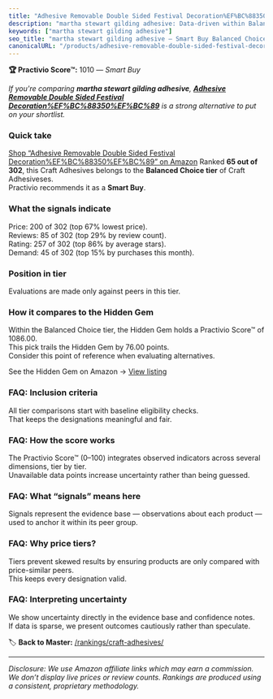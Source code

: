 ```yaml
---
title: "Adhesive Removable Double Sided Festival Decoration%EF%BC%88350%EF%BC%89"
description: "martha stewart gilding adhesive: Data-driven within Balanced Choice ranking using the Practivio Score™. Positioned by quality, value, demand, findability, mome…"
keywords: ["martha stewart gilding adhesive"]
seo_title: "martha stewart gilding adhesive — Smart Buy Balanced Choice (2025)"
canonicalURL: "/products/adhesive-removable-double-sided-festival-decorationefbc88350efbc89-B08TVTSGKH/"
---
```


**🏆 Practivio Score™:** 1010 — _Smart Buy_


*If you're comparing **martha stewart gilding adhesive**, **[Adhesive Removable Double Sided Festival Decoration%EF%BC%88350%EF%BC%89](https://www.amazon.com/dp/B08TVTSGKH?tag=practivio-20)** is a strong alternative to put on your shortlist.*
### Quick take
[Shop “Adhesive Removable Double Sided Festival Decoration%EF%BC%88350%EF%BC%89” on Amazon](https://www.amazon.com/dp/B08TVTSGKH?tag=practivio-20)
Ranked **65 out of 302**, this Craft Adhesives belongs to the **Balanced Choice tier** of Craft Adhesiveses.  
Practivio recommends it as a **Smart Buy**.

### What the signals indicate
Price: 200 of 302 (top 67% lowest price).  
Reviews: 85 of 302 (top 29% by review count).  
Rating: 257 of 302 (top 86% by average stars).  
Demand: 45 of 302 (top 15% by purchases this month).

### Position in tier
Evaluations are made only against peers in this tier.

### How it compares to the Hidden Gem
Within the Balanced Choice tier, the Hidden Gem holds a Practivio Score™ of 1086.00.  
This pick trails the Hidden Gem by 76.00 points.  
Consider this point of reference when evaluating alternatives.  

See the Hidden Gem on Amazon → [View listing](https://www.amazon.com/dp/B000VXO4L2?tag=practivio-20)

### FAQ: Inclusion criteria
All tier comparisons start with baseline eligibility checks.  
That keeps the designations meaningful and fair.

### FAQ: How the score works
The Practivio Score™ (0–100) integrates observed indicators across several dimensions, tier by tier.  
Unavailable data points increase uncertainty rather than being guessed.

### FAQ: What “signals” means here
Signals represent the evidence base — observations about each product — used to anchor it within its peer group.

### FAQ: Why price tiers?
Tiers prevent skewed results by ensuring products are only compared with price-similar peers.  
This keeps every designation valid.

### FAQ: Interpreting uncertainty
We show uncertainty directly in the evidence base and confidence notes.  
If data is sparse, we present outcomes cautiously rather than speculate.


🏷️ **Back to Master:** [/rankings/craft-adhesives/](/rankings/craft-adhesives/)

---
_Disclosure: We use Amazon affiliate links which may earn a commission. We don’t display live prices or review counts. Rankings are produced using a consistent, proprietary methodology._
